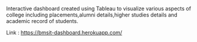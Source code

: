 Interactive dashboard created using Tableau to visualize various aspects of college including placements,alumni details,higher studies details and academic record of students.

Link : https://bmsit-dashboard.herokuapp.com/
